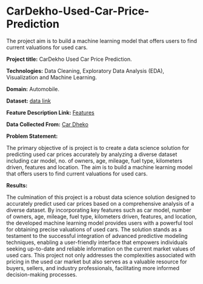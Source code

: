 # CarDekho-Used-Car-Price-Prediction
The project aim is to build a machine learning model that offers users to find current valuations for used cars.

**Project title:** CarDekho Used Car Price Prediction.

**Technologies:** Data Cleaning, Exploratory Data Analysis (EDA), Visualization and Machine Learning.

**Domain:** Automobile.

**Dataset:** [data link](https://drive.google.com/drive/folders/16U7OH7URsCW0rf91cwyDqEgd9UoeZAJh)

**Feature Description Link:** [Features](https://docs.google.com/document/d/1hxW7IvCX5806H0IsG2Zg9WnVIpr2ZPueB4AElMTokGs/edit)

**Data Collected From:** [Car Dheko](https://www.cardekho.com/usedCars)

**Problem Statement:**

The primary objective of is project is to create a data science solution for predicting used car prices accurately by analyzing a diverse dataset including car model, no. of owners, age, mileage, fuel type, kilometers driven, features and location. The aim is to build a machine learning model that offers users to find current valuations for used cars.

**Results:**

The culmination of this project is a robust data science solution designed to accurately predict used car prices based on a comprehensive analysis of a diverse dataset. By incorporating key features such as car model, number of owners, age, mileage, fuel type, kilometers driven, features, and location, the developed machine learning model provides users with a powerful tool for obtaining precise valuations of used cars. The solution stands as a testament to the successful integration of advanced predictive modeling techniques, enabling a user-friendly interface that empowers individuals seeking up-to-date and reliable information on the current market values of used cars. This project not only addresses the complexities associated with pricing in the used car market but also serves as a valuable resource for buyers, sellers, and industry professionals, facilitating more informed decision-making processes.

